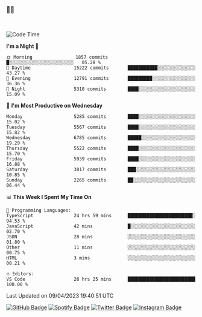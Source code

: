 ### 🤙🍺

<!-- <a href="https://github-readme-stats.vercel.app/api?username=hzak2xx&count_private=true&show_icons=true&theme=dracula">
  <img align="center" src="https://github-readme-stats.vercel.app/api?username=hzak2xx&count_private=true&show_icons=true&theme=dracula" />
</a>
</br> -->
</br>

<!--START_SECTION:waka-->
![Code Time](http://img.shields.io/badge/Code%20Time-2%2C313%20hrs%2039%20mins-blue)

**I'm a Night 🦉** 

```text
🌞 Morning                1857 commits        █░░░░░░░░░░░░░░░░░░░░░░░░   05.28 % 
🌆 Daytime                15222 commits       ███████████░░░░░░░░░░░░░░   43.27 % 
🌃 Evening                12791 commits       █████████░░░░░░░░░░░░░░░░   36.36 % 
🌙 Night                  5310 commits        ████░░░░░░░░░░░░░░░░░░░░░   15.09 % 
```
📅 **I'm Most Productive on Wednesday** 

```text
Monday                   5285 commits        ████░░░░░░░░░░░░░░░░░░░░░   15.02 % 
Tuesday                  5567 commits        ████░░░░░░░░░░░░░░░░░░░░░   15.82 % 
Wednesday                6785 commits        █████░░░░░░░░░░░░░░░░░░░░   19.29 % 
Thursday                 5522 commits        ████░░░░░░░░░░░░░░░░░░░░░   15.70 % 
Friday                   5939 commits        ████░░░░░░░░░░░░░░░░░░░░░   16.88 % 
Saturday                 3817 commits        ███░░░░░░░░░░░░░░░░░░░░░░   10.85 % 
Sunday                   2265 commits        ██░░░░░░░░░░░░░░░░░░░░░░░   06.44 % 
```


📊 **This Week I Spent My Time On** 

```text
💬 Programming Languages: 
TypeScript               24 hrs 59 mins      ████████████████████████░   94.53 % 
JavaScript               42 mins             █░░░░░░░░░░░░░░░░░░░░░░░░   02.70 % 
JSON                     28 mins             ░░░░░░░░░░░░░░░░░░░░░░░░░   01.80 % 
Other                    11 mins             ░░░░░░░░░░░░░░░░░░░░░░░░░   00.75 % 
HTML                     3 mins              ░░░░░░░░░░░░░░░░░░░░░░░░░   00.21 % 

🔥 Editors: 
VS Code                  26 hrs 25 mins      █████████████████████████   100.00 % 
```


 Last Updated on 09/04/2023 19:40:51 UTC
<!--END_SECTION:waka-->

[![GitHub Badge](https://img.shields.io/badge/GitHub-100000?style=for-the-badge&logo=github&logoColor=white)](https://github.com/hzak2xx)
[![Spotify Badge](https://img.shields.io/badge/Spotify-1ED760?&style=for-the-badge&logo=spotify&logoColor=white)](https://open.spotify.com/user/uf90s6sbbh75a1mt44clkhkvf)
[![Twitter Badge](https://img.shields.io/badge/Twitter-1DA1F2?style=for-the-badge&logo=twitter&logoColor=white)](https://twitter.com/hzak2xx)
[![Instagram Badge](https://img.shields.io/badge/Instagram-E4405F?style=for-the-badge&logo=instagram&logoColor=white)](https://www.instagram.com/hzak2xx/)
